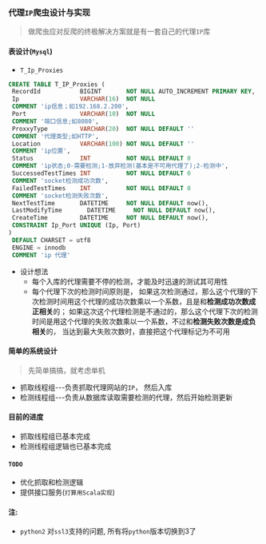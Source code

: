 ### 代理`IP`爬虫设计与实现

> 做爬虫应对反爬的终极解决方案就是有一套自己的代理`IP`库


#### 表设计(`Mysql`)
* `T_Ip_Proxies`

``` sql
CREATE TABLE T_IP_Proxies (
 RecordId           BIGINT       NOT NULL AUTO_INCREMENT PRIMARY KEY,
 Ip                 VARCHAR(16)  NOT NULL
 COMMENT 'ip信息；如192.168.2.200',
 Port               VARCHAR(10)  NOT NULL
 COMMENT '端口信息;如8080',
 ProxxyType         VARCHAR(20)  NOT NULL DEFAULT ''
 COMMENT '代理类型;如HTTP',
 Location           VARCHAR(100) NOT NULL DEFAULT ''
 COMMENT 'ip位置',
 Status             INT          NOT NULL DEFAULT 0
 COMMENT 'ip状态;0-需要检测;1-放弃检测(基本是不可用代理了);2-检测中',
 SuccessedTestTimes INT          NOT NULL DEFAULT 0
 COMMENT 'socket检测成功次数',
 FailedTestTimes    INT          NOT NULL DEFAULT 0
 COMMENT 'socket检测失败次数',
 NextTestTime       DATETIME     NOT NULL DEFAULT now(),
 LastModifyTime       DATETIME     NOT NULL DEFAULT now(),
 CreateTime         DATETIME     NOT NULL DEFAULT now(),
 CONSTRAINT Ip_Port UNIQUE (Ip, Port)
)
 DEFAULT CHARSET = utf8
 ENGINE = innodb
 COMMENT 'ip 代理'
```
* 设计想法
    * 每个入库的代理需要不停的检测，才能及时迅速的测试其可用性
    * 每个代理下次的检测时间原则是， 如果这次检测通过，那么这个代理的下次检测时间用这个代理的成功次数乘以一个系数，且是和**检测成功次数成正相关**的；
如果这次这个代理检测是不通过的，那么这个代理下次的检测时间是用这个代理的失败次数乘以一个系数，不过和**检测失败次数是成负相关**的， 当达到最大失败次数时，直接把这个代理标记为不可用


#### 简单的系统设计
> 先简单搞搞，就考虑单机

* 抓取线程组---负责抓取代理网站的`IP`， 然后入库
* 检测线程组---负责从数据库读取需要检测的代理，然后开始检测更新


#### 目前的进度

* 抓取线程组已基本完成
* 检测线程组逻辑也已基本完成


#### `TODO`

* 优化抓取和检测逻辑
* 提供接口服务(`打算用Scala实现`)



#### 注:
* `python2` 对`ssl3`支持的问题, 所有将`python`版本切换到3了





